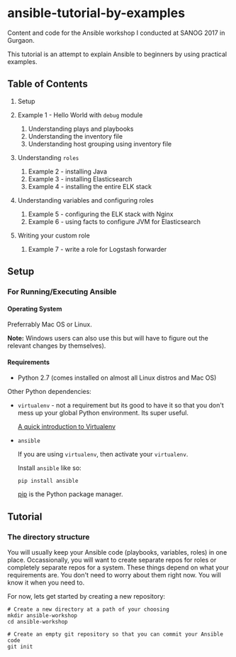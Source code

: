 # ansible-tutorial-by-examples

Content and code for the Ansible workshop I conducted at SANOG 2017 in Gurgaon.

This tutorial is an attempt to explain Ansible to beginners by using practical
examples.

## Table of Contents

1. Setup

2. Example 1 - Hello World with `debug` module
   1. Understanding plays and playbooks
   2. Understanding the inventory file
   3. Understanding host grouping using inventory file

3. Understanding `roles`
   1. Example 2 - installing Java
   2. Example 3 - installing Elasticsearch
   3. Example 4 - installing the entire ELK stack

4. Understanding variables and configuring roles
   1. Example 5 - configuring the ELK stack with Nginx
   2. Example 6 - using facts to configure JVM for Elasticsearch

5. Writing your custom role
   1. Example 7 - write a role for Logstash forwarder

## Setup

### For Running/Executing Ansible

#### Operating System

Preferrably Mac OS or Linux.

**Note:** Windows users can also use this but will have to figure out the
relevant changes by themselves).

#### Requirements

* Python 2.7 (comes installed on almost all Linux distros and Mac OS)

Other Python dependencies:

* `virtualenv` - not a requirement but its good to have it so that you don't
  mess up your global Python environment. Its super useful.

  [A quick introduction to Virtualenv][1]

* `ansible`

  If you are using `virtualenv`, then activate your `virtualenv`.

  Install `ansible` like so:

  ```
  pip install ansible
  ```

  [pip][2] is the Python package manager.

[1]: https://www.dabapps.com/blog/introduction-to-pip-and-virtualenv-python/
[2]: https://packaging.python.org/tutorials/installing-packages/

## Tutorial

### The directory structure

You will usually keep your Ansible code (playbooks, variables, roles) in one
place. Occassionally, you will want to create separate repos for roles or
completely separate repos for a system. These things depend on what your
requirements are. You don't need to worry about them right now. You will know it
when you need to.

For now, lets get started by creating a new repository:

```
# Create a new directory at a path of your choosing
mkdir ansible-workshop
cd ansible-workshop

# Create an empty git repository so that you can commit your Ansible code
git init
```
